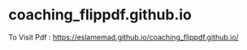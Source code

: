 # coaching_flippdf.github.io

To Visit Pdf : https://eslamemad.github.io/coaching_flippdf.github.io/
